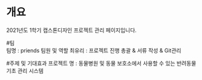 # 개요
2021년도 1학기 캡스톤디자인 프로젝트 관리 페이지입니다.

#팀   
  팀명 : priends
  팀원 및 역할
    최유리 : 프로젝트 진행 총괄 & 서류 작성 & Git관리 
    

#주제 및 기대효과
  프로젝트 명 : 동물병원 및 동물 보호소에서 사용할 수 있는 반려동물 기초 관리 시스템
